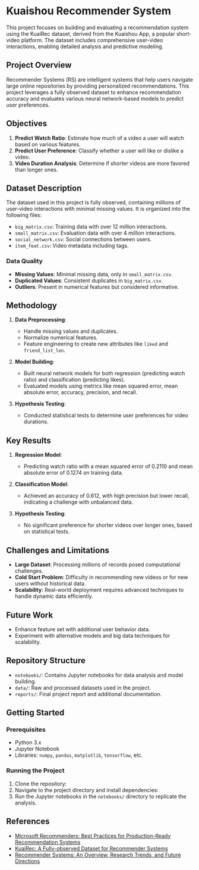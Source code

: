 # Kuaishou Recommender System

This project focuses on building and evaluating a recommendation system using the KuaiRec dataset, derived from the Kuaishou App, a popular short-video platform. The dataset includes comprehensive user-video interactions, enabling detailed analysis and predictive modeling.

## Project Overview

Recommender Systems (RS) are intelligent systems that help users navigate large online repositories by providing personalized recommendations. This project leverages a fully observed dataset to enhance recommendation accuracy and evaluates various neural network-based models to predict user preferences.

## Objectives

1. **Predict Watch Ratio**: Estimate how much of a video a user will watch based on various features.
2. **Predict User Preference**: Classify whether a user will like or dislike a video.
3. **Video Duration Analysis**: Determine if shorter videos are more favored than longer ones.

## Dataset Description

The dataset used in this project is fully observed, containing millions of user-video interactions with minimal missing values. It is organized into the following files:

- `big_matrix.csv`: Training data with over 12 million interactions.
- `small_matrix.csv`: Evaluation data with over 4 million interactions.
- `social_network.csv`: Social connections between users.
- `item_feat.csv`: Video metadata including tags.

### Data Quality

- **Missing Values**: Minimal missing data, only in `small_matrix.csv`.
- **Duplicated Values**: Consistent duplicates in `big_matrix.csv`.
- **Outliers**: Present in numerical features but considered informative.

## Methodology

1. **Data Preprocessing**:
   - Handle missing values and duplicates.
   - Normalize numerical features.
   - Feature engineering to create new attributes like `liked` and `friend_list_len`.

2. **Model Building**:
   - Built neural network models for both regression (predicting watch ratio) and classification (predicting likes).
   - Evaluated models using metrics like mean squared error, mean absolute error, accuracy, precision, and recall.

3. **Hypothesis Testing**:
   - Conducted statistical tests to determine user preferences for video durations.

## Key Results

1. **Regression Model**:
   - Predicting watch ratio with a mean squared error of 0.2110 and mean absolute error of 0.1274 on training data.

2. **Classification Model**:
   - Achieved an accuracy of 0.612, with high precision but lower recall, indicating a challenge with unbalanced data.

3. **Hypothesis Testing**:
   - No significant preference for shorter videos over longer ones, based on statistical tests.

## Challenges and Limitations

- **Large Dataset**: Processing millions of records posed computational challenges.
- **Cold Start Problem**: Difficulty in recommending new videos or for new users without historical data.
- **Scalability**: Real-world deployment requires advanced techniques to handle dynamic data efficiently.

## Future Work

- Enhance feature set with additional user behavior data.
- Experiment with alternative models and big data techniques for scalability.

## Repository Structure

- `notebooks/`: Contains Jupyter notebooks for data analysis and model building.
- `data/`: Raw and processed datasets used in the project.
- `reports/`: Final project report and additional documentation.

## Getting Started

### Prerequisites

- Python 3.x
- Jupyter Notebook
- Libraries: `numpy`, `pandas`, `matplotlib`, `tensorflow`, etc.

### Running the Project

1. Clone the repository:
2. Navigate to the project directory and install dependencies:
3. Run the Jupyter notebooks in the `notebooks/` directory to replicate the analysis.


## References

- [Microsoft Recommenders: Best Practices for Production-Ready Recommendation Systems](https://dl.acm.org/doi/abs/10.1145/3366424.3382692)
- [KuaiRec: A Fully-observed Dataset for Recommender Systems](https://arxiv.org/abs/2202.10842)
- [Recommender Systems: An Overview, Research Trends, and Future Directions](https://www.researchgate.net/publication/339172772_Recommender_Systems_An_Overview_Research_Trends_and_Future_Directions)
